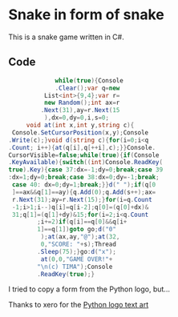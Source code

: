 # Snake in form of snake

This is a snake game written in C#.

## Code

```cs
             while(true){Console
             .Clear();var q=new
          List<int>{9,4};var r=
          new Random();int ax=r
         .Next(31),ay=r.Next(15
          ),dx=0,dy=0,i,s=0;
     void at(int x,int y,string c){
 Console.SetCursorPosition(x,y);Console
.Write(c);}void d(string c){for(i=0;i<q
.Count; i++){at(q[i],q[++i],c);}}Console.
CursorVisible=false;while(true){if(Console
.KeyAvailable){switch((int)Console.ReadKey(
true).Key){case 37:dx=-1;dy=0;break;case 39
:dx=1;dy=0;break;case 38:dx=0;dy=-1;break;
 case 40: dx=0;dy=1;break;}}d(" ");if(q[0
 ]==ax&&q[1]==ay){q.Add(0);q.Add(s++);ax=
 r.Next(31);ay=r.Next(15);}for(i=q.Count
 -1;i>1;i--)q[i]=q[i-2];q[0]=(q[0]+dx)&
 31;q[1]=(q[1]+dy)&15;for(i=2;i<q.Count
        ;i+=2)if(q[i]==q[0]&&q[i+
        1]==q[1])goto go;d("0"
         );at(ax,ay,"@");at(32,
         0,"SCORE: "+s);Thread
        .Sleep(75);}go:d("x");
         at(0,0,"GAME OVER!"+
        "\n(c) TIMA");Console
        .ReadKey(true);}
```
I tried to copy a form from the Python logo, but...

Thanks to xero for the [Python logo text art](https://gist.github.com/xero/3555086)
